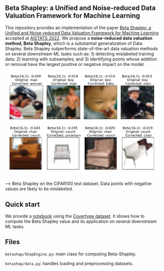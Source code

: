 ## Beta Shapley: a Unified and Noise-reduced Data Valuation Framework for Machine Learning

This repository provides an implementation of the paper [Beta Shapley: a Unified and Noise-reduced Data Valuation Framework for Machine Learning](https://arxiv.org/abs/2110.14049) accepted at [AISTATS 2022](https://aistats.org/aistats2022). We propose a **noise-reduced data valuation method, Beta Shapley**, which is a substantial generalization of Data Shapley. Beta Shapley outperforms state-of-the-art data valuation methods on several downstream ML tasks such as: 1) detecting mislabeled training data; 2) learning with subsamples; and 3) identifying points whose addition or removal have the largest positive or negative impact on the model.

<p align="center">
<img src="./fig/beta_shapley_cifar100.png" width="500">
</p>
--> Beta Shapley on the CIFAR100 test dataset. Data points with negative values are likely to be mislabeled.

## Quick start

We provide a [notebook](notebook/Example_Covertype_dataset.ipynb) using the [Covertype dataset](https://scikit-learn.org/stable/modules/generated/sklearn.datasets.fetch_covtype.html). It shows how to compute the Beta Shapley value and its application on several downstream ML tasks.

## Files

`betashap/ShapEngine.py`: main class for computing Beta-Shapley.

`betashap/data.py`: handles loading and preprocessing datasets.


